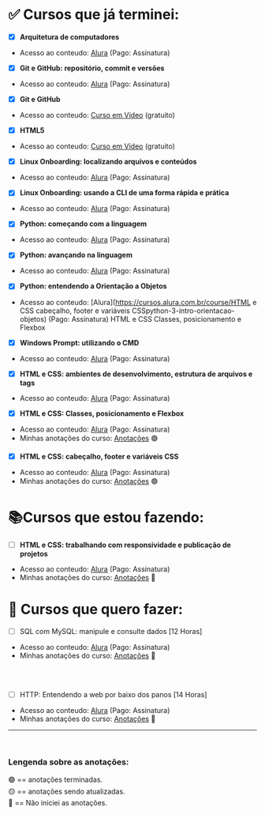 # :white_check_mark: Cursos que já terminei:

- [x] **Arquitetura de computadores**
  
* Acesso ao conteudo: [Alura](https://cursos.alura.com.br/course/arquitetura-computadores-funcionamento-programa) (Pago: Assinatura)

  
- [x] **Git e GitHub: repositório, commit e versões**
* Acesso ao conteudo: [Alura](https://cursos.alura.com.br/course/git-github-repositorio-commit-versoes) (Pago: Assinatura)

  
- [x] **Git e GitHub**
* Acesso ao conteudo: [Curso em Vídeo](https://www.cursoemvideo.com/curso/curso-de-git-e-github/) (gratuito)
  

- [x] **HTML5** 
* Acesso ao conteudo: [Curso em Vídeo](https://www.cursoemvideo.com/curso/html5/) (gratuito)

  
- [x] **Linux Onboarding: localizando arquivos e conteúdos** 
* Acesso ao conteudo: [Alura](https://cursos.alura.com.br/course/linux-onboarding-arquivos-conteudos) (Pago: Assinatura)

  
- [x] **Linux Onboarding: usando a CLI de uma forma rápida e prática**
* Acesso ao conteudo: [Alura](https://cursos.alura.com.br/course/linux-onboarding-utilizar-cli-forma-rapida-pratica) (Pago: Assinatura)

- [x] **Python: começando com a linguagem** 
* Acesso ao conteudo: [Alura](https://cursos.alura.com.br/course/python-introducao-a-linguagem) (Pago: Assinatura)
  
- [x] **Python: avançando na linguagem**
* Acesso ao conteudo: [Alura](https://cursos.alura.com.br/course/python-3-avancando-na-linguagem) (Pago: Assinatura)


- [x] **Python: entendendo a Orientação a Objetos**
* Acesso ao conteudo: [Alura](https://cursos.alura.com.br/course/HTML e CSS cabeçalho, footer e variáveis CSSpython-3-intro-orientacao-objetos) (Pago: Assinatura)
HTML e CSS Classes, posicionamento e Flexbox
- [x] **Windows Prompt: utilizando o CMD**
* Acesso ao conteudo: [Alura](https://cursos.alura.com.br/course/windows-prompt-utilizando-cmd) (Pago: Assinatura)

- [x] **HTML e CSS: ambientes de desenvolvimento, estrutura de arquivos e tags**
* Acesso ao conteudo: [Alura](https://cursos.alura.com.br/course/html-css-ambiente-arquivos-tags) (Pago: Assinatura)

- [x] **HTML e CSS: Classes, posicionamento e Flexbox**
* Acesso ao conteudo: [Alura](https://cursos.alura.com.br/course/html-css-classes-posicionamento-flexbox) (Pago: Assinatura)
* Minhas anotações do curso: [Anotações](https://github.com/BrunoHeA/Estudos/blob/main/Alura/HTML%20e%20CSS%20Classes%2C%20posicionamento%20e%20Flexbox/anotacoes.md) 🟢

- [x] **HTML e CSS: cabeçalho, footer e variáveis CSS**
* Acesso ao conteudo: [Alura](https://cursos.alura.com.br/course/html-css-cabecalho-footer-variaveis-css) (Pago: Assinatura)
* Minhas anotações do curso: [Anotações](https://github.com/BrunoHeA/Estudos/blob/main/Alura/HTML%20e%20CSS%20cabe%C3%A7alho%2C%20footer%20e%20vari%C3%A1veis%20CSS/anotacoes.md) 🟢

  
# :books:Cursos que estou fazendo:

- [ ] **HTML e CSS: trabalhando com responsividade e publicação de projetos**
* Acesso ao conteudo: [Alura](https://cursos.alura.com.br/course/html-css-responsividade-publicacao-projetos) (Pago: Assinatura)
* Minhas anotações do curso: [Anotações]() 🔴

# :date: Cursos que quero fazer:

- [ ] SQL com MySQL: manipule e consulte dados [12 Horas]
* Acesso ao conteudo: [Alura](https://cursos.alura.com.br/course/mysql-manipule-dados-com-sql?preRequirementFrom=pentest-explorando-vulnerabilidades-aplicacoes-web) (Pago: Assinatura)
* Minhas anotações do curso: [Anotações]() 🔴
<br>
<br>

- [ ] HTTP: Entendendo a web por baixo dos panos [14 Horas]
* Acesso ao conteudo: [Alura](https://cursos.alura.com.br/course/http-fundamentos?preRequirementFrom=pentest-explorando-vulnerabilidades-aplicacoes-web) (Pago: Assinatura)
* Minhas anotações do curso: [Anotações]() 🔴

---
<br>

### **Lengenda sobre as anotações:**<br>

🟢 == anotações terminadas.<br>
🟡 == anotações sendo atualizadas.<br>
🔴 == Não iniciei as anotações.<br>